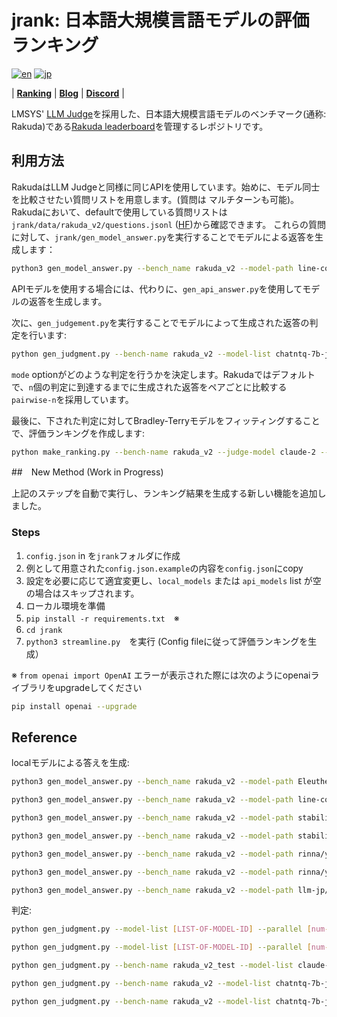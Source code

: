 # jrank: 日本語大規模言語モデルの評価ランキング
[![en](https://img.shields.io/badge/lang-en-red.svg)](https://github.com/yuzu-ai/japanese-llm-ranking/blob/main/readme.md)
[![jp](https://img.shields.io/badge/lang-jp-yellow.svg)](https://github.com/yuzu-ai/japanese-llm-ranking/blob/main/readme_jp.md)

| [**Ranking**](https://yuzuai.jp/benchmark) |
[**Blog**](https://yuzuai.jp/blog/rakuda) |
[**Discord**](https://discord.com/invite/bHB9e2rq2r) |


LMSYS' [LLM Judge](https://github.com/lm-sys/FastChat/tree/main/fastchat/llm_judge)を採用した、日本語大規模言語モデルのベンチマーク(通称: Rakuda)である[Rakuda leaderboard](https://yuzuai.jp/benchmark)を管理するレポジトリです。

## 利用方法

RakudaはLLM Judgeと同様に同じAPIを使用しています。始めに、モデル同士を比較させたい質問リストを用意します。(質問は マルチターンも可能)。Rakudaにおいて、defaultで使用している質問リストは`jrank/data/rakuda_v2/questions.jsonl` ([HF](https://huggingface.co/datasets/yuzuai/rakuda-questions))から確認できます。
これらの質問に対して、`jrank/gen_model_answer.py`を実行することでモデルによる返答を生成します：

```bash
python3 gen_model_answer.py --bench_name rakuda_v2 --model-path line-corporation/japanese-large-lm-1.7b-instruction-sft --model-id line-1.7b --conv_template ./templates/line.json
```

APIモデルを使用する場合には、代わりに、`gen_api_answer.py`を使用してモデルの返答を生成します。

次に、`gen_judgement.py`を実行することでモデルによって生成された返答の判定を行います:

```bash
python gen_judgment.py --bench-name rakuda_v2 --model-list chatntq-7b-jpntuned claude-2 gpt-3.5-turbo-0301-20230614 gpt-4-20230713 elyza-7b-fast-instruct elyza-7b-instruct jslm7b-instruct-alpha line-3.6b-sft rinna-3.6b-ppo rinna-3.6b-sft rwkv-world-jp-v1 stablebeluga2 weblab-10b-instruction-sft super-trin --parallel 2 --mode pairwise-n --judge-model claude-2 --n 2000
```

`mode` optionがどのような判定を行うかを決定します。Rakudaではデフォルトで、`n`個の判定に到達するまでに生成された返答をペアごとに比較する `pairwise-n`を採用しています。

最後に、下された判定に対してBradley-Terryモデルをフィッティングすることで、評価ランキングを作成します:

```bash
python make_ranking.py --bench-name rakuda_v2 --judge-model claude-2 --mode pairwise --compute mle --make-charts --bootstrap-n 500 --plot-skip-list rinna-3.6b-sft super-trin elyza-7b-instruct
```

##　New Method (Work in Progress)

上記のステップを自動で実行し、ランキング結果を生成する新しい機能を追加しました。

### Steps

1. `config.json` in を`jrank`フォルダに作成
2. 例として用意された`config.json.example`の内容を`config.json`にcopy
3. 設定を必要に応じて適宜変更し、`local_models` または `api_models` list が空の場合はスキップされます。
4. ローカル環境を準備
5. `pip install -r requirements.txt`　※
6. `cd jrank`
7. `python3 streamline.py`　を実行 (Config fileに従って評価ランキングを生成）

※ `from openai import OpenAI` エラーが表示された際には次のようにopenaiライブラリをupgradeしてください

```bash
pip install openai --upgrade
```

## Reference

localモデルによる答えを生成:

```Bash
python3 gen_model_answer.py --bench_name rakuda_v2 --model-path EleutherAI/pythia-70m  --model-id pythia-70m --conv_template ./templates/yuzulm.json

python3 gen_model_answer.py --bench_name rakuda_v2 --model-path line-corporation/japanese-large-lm-1.7b-instruction-sft --model-id line-1.7b --conv_template ./templates/line.json

python3 gen_model_answer.py --bench_name rakuda_v2 --model-path stabilityai/japanese-stablelm-instruct-alpha-7b-v2 --model-id stablelm-alpha-7b-v2 --conv_template ./templates/japanese-stablelm.json --top_p 0.95 --temperature 1

python3 gen_model_answer.py --bench_name rakuda_v2 --model-path stabilityai/japanese-stablelm-instruct-gamma-7b --model-id stablelm-gamma-7b --conv_template ./templates/japanese-stablelm.json --repetition_penalty 1.05 --max_new_tokens 512 --top_p 0.95

python3 gen_model_answer.py --bench_name rakuda_v2 --model-path rinna/youri-7b-chat --model-id youri-7b-chat --conv_template ./templates/youri-chat.json --repetition_penalty 1.05 --num_beams 5

python3 gen_model_answer.py --bench_name rakuda_v2 --model-path rinna/youri-7b-instruction --model-id youri-7b-instruction --conv_template ./templates/youri-instruction.json --repetition_penalty 1.05

python3 gen_model_answer.py --bench_name rakuda_v2 --model-path llm-jp/llm-jp-13b-instruct-full-jaster-dolly-oasst-v1.0 --model-id llm-jp-13b-instruct --conv_template ./templates/llm-jp-instruct.json --repetition_penalty 1.05

```

判定:

```bash
python gen_judgment.py --model-list [LIST-OF-MODEL-ID] --parallel [num-concurrent-api-call] --mode [single|pairwise-baseline|pairwise-all|pairwise-n] --judge-model [gpt-4|gpt-3.5-turbo|claude-2] --n ["all"|int]

python gen_judgment.py --model-list [LIST-OF-MODEL-ID] --parallel [num-concurrent-api-call] --mode [single|pairwise-baseline|pairwise-all|pairwise-n] --judge-model [gpt-4|gpt-3.5-turbo|claude-2] --n ["all"|int]

python gen_judgment.py --bench-name rakuda_v2_test --model-list claude-2 gpt-3.5-turbo line-1.7b --parallel 1 --mode pairwise-n --judge-model claude-2 --n 2

python gen_judgment.py --bench-name rakuda_v2 --model-list chatntq-7b-jpntuned claude-2 gpt-3.5-turbo-0301-20230614 gpt-4-20230713 elyza-7b-fast-instruct elyza-7b-instruct jslm7b-instruct-alpha line-3.6b-sft rinna-3.6b-ppo rinna-3.6b-sft rwkv-world-jp-v1 stablebeluga2 weblab-10b-instruction-sft super-trin --parallel 2 --mode pairwise-n --judge-model claude-2 --n 2000

python gen_judgment.py --bench-name rakuda_v2 --model-list chatntq-7b-jpntuned claude-2 gpt-3.5-turbo-0301-20230614 gpt-4-20230713 elyza-7b-fast-instruct elyza-7b-instruct jslm7b-instruct-alpha line-3.6b-sft rinna-3.6b-ppo rinna-3.6b-sft rwkv-world-jp-v1 stablebeluga2 weblab-10b-instruction-sft super-trin --parallel 2 --mode pairwise-n --judge-model gpt-4 --n 1400
```
